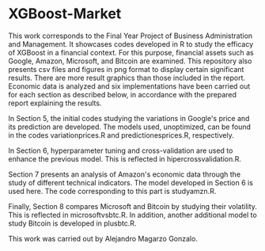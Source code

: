 # XGBoost-Market
This work corresponds to the Final Year Project of Business Administration and Management. It showcases codes developed in R to study the efficacy of XGBoost in a financial context. For this purpose, financial assets such as Google, Amazon, Microsoft, and Bitcoin are examined. This repository also presents csv files and figures in png format to display certain significant results. There are more result graphics than those included in the report. Economic data is analyzed and six implementations have been carried out for each section as described below, in accordance with the prepared report explaining the results.

In Section 5, the initial codes studying the variations in Google's price and its prediction are developed. The models used, unoptimized, can be found in the codes variationprices.R and predictionesprices.R, respectively.

In Section 6, hyperparameter tuning and cross-validation are used to enhance the previous model. This is reflected in hipercrossvalidation.R.

Section 7 presents an analysis of Amazon's economic data through the study of different technical indicators. The model developed in Section 6 is used here. The code corresponding to this part is studyamzn.R.

Finally, Section 8 compares Microsoft and Bitcoin by studying their volatility. This is reflected in microsoftvsbtc.R. In addition, another additional model to study Bitcoin is developed in plusbtc.R.

This work was carried out by Alejandro Magarzo Gonzalo.
